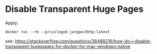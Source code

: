 # Disable Transparent Huge Pages


Apply:

```
docker run --rm --privileged jarppe/dthp:latest
```


see: https://stackoverflow.com/questions/38488216/how-do-i-disable-transparent-hugepages-for-docker-for-mac-windows-native
